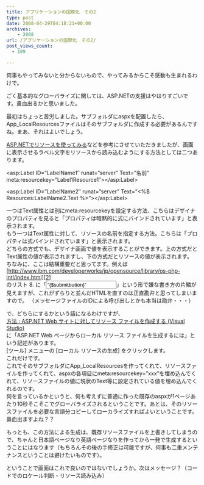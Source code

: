 ```yaml
---
title: アプリケーションの国際化　その2
type: post
date: 2008-04-29T04:18:21+00:00
archives:
    - 2008
url: /アプリケーションの国際化　その2/
post_views_count:
  - 109

---
```

何事もやってみないと分からないもので、やってみるからこそ感動も生まれるわけで。

ごく基本的なグローバライズに関しては、ASP.NETの支援はやはりすごいです。鼻血出るかと思いました。

最初はちょっと苦労しました。サブフォルダにaspxを配置したら、App_LocalResourcesファイルはそのサブフォルダに作成する必要があるんですね。まあ、それはよいでしょう。

[ASP.NETでリソースを使ってみる][1]などを参考にさせていただきましたが、画面に表示させるラベル文字をリソースから読み込むようにする方法としては二つあります。

<asp:Label ID=&#8221;LabelName1&#8243; runat=&#8221;server&#8221; Text=&#8221;名前&#8221; meta:resourcekey=&#8221;Label1Resource1&#8243;></asp:Label>

<asp:Label ID=&#8221;LabelName2&#8243; runat=&#8221;server&#8221; Text=&#8221;<%$ Resources:LabelName2.Text %>&#8221;></asp:Label> 

一つはText属性とは別にmeta:resourcekeyを設定する方法、こちらはデザイナのプロパティを見ると「プロパティは暗黙的に式にバインドされています」と表示されます。  
もう一つはText属性に対して、リソースの名前を指定する方法。こちらは「プロパティは式バインドされています」と表示されます。  
どちらの方式でも、デザイナ画面で値を表示することができます。上の方式だとText属性の値が表示されますし、下の方式だとリソースの値が表示されます。  
ちなみに、ここは結構重要だと思ってます。例えば  
[http://www.ibm.com/developerworks/jp/opensource/library/os-php-intl/index.html][2]  
のリスト 8. に「<input type = &#8220;submit&#8221; value=&#8221;{$submitbutton}&#8221; />」という形で嫌な書き方の片鱗が見えますが、これがずらりと並んだHTMLを直すのは正直勘弁と思ってしまいますので。 （メッセージファイルのIDによる呼び出しとかも本当は勘弁・・・）

で、どちらにするかという話になるわけですが、  
[方法 : ASP.NET Web サイトに対してリソース ファイルを作成する (Visual Studio)][3]  
に「ASP.NET Web ページからローカル リソース ファイルを生成するには」という記述があります。  
[ツール] メニューの [ローカル リソースの生成] をクリックします。  
これだけです。  
これでそのサブフォルダにApp_LocalResourcesを作ってくれて、リソースファイルを作ってくれて、aspxの各項目にmeta:resourcekey=&#8221;xxx&#8221;を埋め込んでくれて、リソースファイルの値に現状のText等に設定されている値を埋め込んでくれるのです。  
何を言っているかというと、何も考えずに普通に作った既存のaspxが1ページあたり10秒そこそこでグローバライズされるということです。あとは、そのリソースファイルを必要な言語分コピーしてローカライズすればよいということです。  
鼻血出ますよね？？ 

もっとも、この方法による生成は、既存リソースファイルを上書きしてしまうので、ちゃんと日本語ページなり英語ページなりを作ってから一発で生成するということにはなります（もちろんその後の手修正は可能ですが、何事も二重メンテナンスということは避けたいものです）。

ということで画面はこれで良いのではないでしょうか。次はメッセージ？（コードでのロケール判断・リソース読み込み）

 [1]: http://blogs.wankuma.com/koka/archive/2007/04/17/71767.aspx
 [2]: http://www.ibm.com/developerworks/jp/opensource/library/os-php-intl/index.html "http://www.ibm.com/developerworks/jp/opensource/library/os-php-intl/index.html"
 [3]: http://msdn2.microsoft.com/ja-jp/library/ms247246%28VS.80%29.aspx